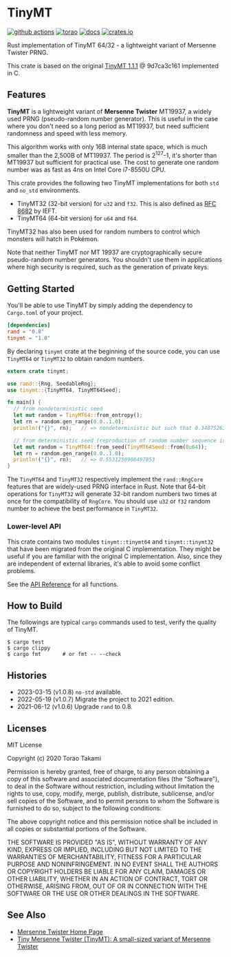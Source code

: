 # TinyMT
[![github actions](https://github.com/torao/tinymt/actions/workflows/build.yml/badge.svg)](https://github.com/torao/tinymt/actions)
[![torao](https://circleci.com/gh/torao/tinymt.svg?style=svg)](https://app.circleci.com/pipelines/github/torao/tinymt)
[![docs](https://docs.rs/tinymt/badge.svg)](https://docs.rs/tinymt)
[![crates.io](https://img.shields.io/crates/v/tinymt.svg)](https://crates.io/crates/tinymt)

Rust implementation of TinyMT 64/32 - a lightweight variant of Mersenne Twister PRNG.

This crate is based on the original [TinyMT 1.1.1](https://github.com/MersenneTwister-Lab/TinyMT) @ 9d7ca3c161
implemented in C.

## Features

**TinyMT** is a lightweight variant of **Mersenne Twister** MT19937, a widely used PRNG (pseudo-random number generator). This is useful in the case where you don't need so a long period as MT19937, but need sufficient randomness and speed with less memory.

This algorithm works with only 16B internal state space, which is much smaller than the 2,500B of MT19937. The period is
2<sup>127</sup>-1, it's shorter than MT19937 but sufficient for practical use. The cost to generate one random number
was as fast as 4ns on Intel Core i7-8550U CPU.

This crate provides the following two TinyMT implementations for both `std` and `no_std` environments.

* TinyMT32 (32-bit version) for `u32` and `f32`. This is also defined as [RFC 8682](https://tools.ietf.org/html/rfc8682) by IEFT.
* TinyMT64 (64-bit version) for `u64` and `f64`.

TinyMT32 has also been used for random numbers to control which monsters will hatch in Pokémon.

Note that neither TinyMT nor MT 19937 are cryptographically secure pseudo-random number generators. You shouldn't use them in applications where high security is required, such as the generation of private keys.

## Getting Started

You'll be able to use TinyMT by simply adding the dependency to `Cargo.toml` of your project.

```toml
[dependencies]
rand = "0.8"
tinymt = "1.0"
```

By declaring `tinymt` crate at the beginning of the source code, you can use `TinyMT64` or `TinyMT32` to obtain random numbers.

```rust
extern crate tinymt;

use rand::{Rng, SeedableRng};
use tinymt::{TinyMT64, TinyMT64Seed};

fn main() {
  // from nondeterministic seed
  let mut random = TinyMT64::from_entropy();
  let rn = random.gen_range(0.0..1.0);
  println!("{}", rn);   // => nondeterministic but such that 0.3487526381670172

  // from deterministic seed (reproduction of random number sequence is possible)
  let mut random = TinyMT64::from_seed(TinyMT64Seed::from(0u64));
  let rn = random.gen_range(0.0..1.0);
  println!("{}", rn);   // => 0.5531250908497853
}
```

The `TinyMT64` and `TinyMT32` respectively implement the `rand::RngCore` features that are widely-used PRNG interface in Rust. Note that 64-bit operations for `TinyMT32` will generate 32-bit random numbers two times at once for the compatibility of `RngCore`. You should use `u32` or `f32` random number to achieve the best performance in `TinyMT32`.

### Lower-level API

This crate contains two modules `tinymt::tinymt64` and `tinymt::tinymt32` that have been migrated from the original C implementation. They might be useful if you are familiar with the original C implementation. Also, since they are independent of external libraries, it's able to avoid some conflict problems.

See the [API Reference](https://docs.rs/tinymt) for all functions.

## How to Build

The followings are typical `cargo` commands used to test, verify the quality of TinyMT.

```
$ cargo test
$ cargo clippy
$ cargo fmt       # or fmt -- --check
```

## Histories

* 2023-03-15 (v1.0.8) `no-std` available.
* 2022-05-19 (v1.0.7) Migrate the project to 2021 edition.
* 2021-06-12 (v1.0.6) Upgrade `rand` to 0.8.

## Licenses

MIT License

Copyright (c) 2020 Torao Takami

Permission is hereby granted, free of charge, to any person obtaining a copy
of this software and associated documentation files (the "Software"), to deal
in the Software without restriction, including without limitation the rights
to use, copy, modify, merge, publish, distribute, sublicense, and/or sell
copies of the Software, and to permit persons to whom the Software is
furnished to do so, subject to the following conditions:

The above copyright notice and this permission notice shall be included in all
copies or substantial portions of the Software.

THE SOFTWARE IS PROVIDED "AS IS", WITHOUT WARRANTY OF ANY KIND, EXPRESS OR
IMPLIED, INCLUDING BUT NOT LIMITED TO THE WARRANTIES OF MERCHANTABILITY,
FITNESS FOR A PARTICULAR PURPOSE AND NONINFRINGEMENT. IN NO EVENT SHALL THE
AUTHORS OR COPYRIGHT HOLDERS BE LIABLE FOR ANY CLAIM, DAMAGES OR OTHER
LIABILITY, WHETHER IN AN ACTION OF CONTRACT, TORT OR OTHERWISE, ARISING FROM,
OUT OF OR IN CONNECTION WITH THE SOFTWARE OR THE USE OR OTHER DEALINGS IN THE
SOFTWARE.

## See Also

* [Mersenne Twister Home Page](http://www.math.sci.hiroshima-u.ac.jp/~m-mat/MT/mt.html)
* [Tiny Mersenne Twister (TinyMT): A small-sized variant of Mersenne Twister](http://www.math.sci.hiroshima-u.ac.jp/~m-mat/MT/TINYMT/index.html)
